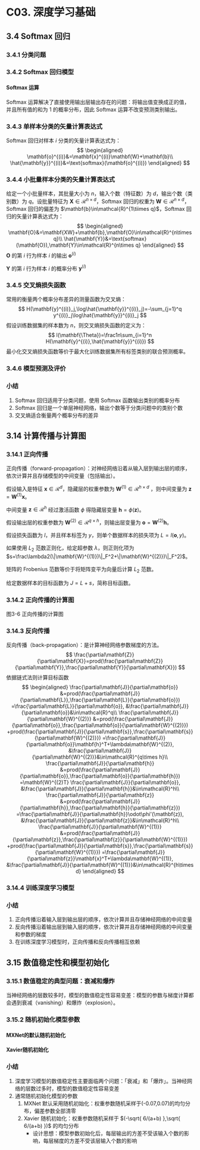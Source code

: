 # C03. 深度学习基础

## 3.4 Softmax 回归

### 3.4.1 分类问题

### 3.4.2 Softmax 回归模型

#### Softmax 运算

Softmax 运算解决了直接使用输出层输出存在的问题：将输出值变换成正的值，并且所有值的和为 1 的概率分布，因此 Softmax 运算不改变预测类别输出。

### 3.4.3 单样本分类的矢量计算表达式

Softmax 回归对样本 $i$ 分类的矢量计算表达式为：
$$
\begin{aligned}
\mathbf{o}^{(i)}&=\mathbf{x}^{(i)}\mathbf{W}+\mathbf{b}\\
\hat{\mathbf{y}}^{(i)}&=\text{softmax}(\mathbf{o}^{(i)})
\end{aligned}
$$

### 3.4.4 小批量样本分类的矢量计算表达式

给定一个小批量样本，其批量大小为 $n$，输入个数（特征数）为 $d$，输出个数（类别数）为 $q$。设批量特征为 $\mathbf{X}\in\mathcal{R}^{n\times d}$，Softmax 回归的权重为 $\mathbf{W}\in\mathcal{R}^{n\times d}$，Softmax 回归的偏差为 $\mathbf{b}\in\mathcal{R}^{1\tiimes q}$，Softmax 回归的矢量计算表达式为：
$$
\begin{aligned}
\mathbf{O}&=\mathbf{XW}+\mathbf{b},\mathbf{O}\in\mathcal{R}^{n\times q}\\
\hat{\mathbf{Y}}&=\text{softmax}(\mathbf{O}),\mathbf{Y}\in\mathcal{R}^{n\times q}
\end{aligned}
$$
$\mathbf{O}$ 的第 $i$ 行为样本 $i$ 的输出 $\mathbf{o}^{(i)}$

$\mathbf{Y}$ 的第 $i$ 行为样本 $i$ 的概率分布 $\mathbf{y}^{(i)}$

### 3.4.5 交叉熵损失函数

常用的衡量两个概率分布差异的测量函数为交叉熵：
$$
H(\mathbf{y}^{(i)}_j,\log\hat{\mathbf{y}}^{(i)}_j)=-\sum_{j=1}^q y^{(i)}_j\log\hat{\mathbf{y}}^{(i)}_j
$$
假设训练数据集的样本数为 $n$，则交叉熵损失函数的定义为：
$$
l(\mathbf{\Theta})=\frac1n\sum_{i=1}^n H(\mathbf{y}^{(i)},\hat{\mathbf{y}}^{(i)})
$$
最小化交叉熵损失函数等价于最大化训练数据集所有标签类别的联合预测概率。

### 3.4.6 模型预测及评价

### 小结

1.  Softmax 回归适用于分类问题，使用 Softmax 函数输出类别的概率分布
2.  Softmax 回归是一个单层神经网络，输出个数等于分类问题中的类别个数
3.  交叉熵适合衡量两个概率分布的差异

## 3.14 计算传播与计算图

### 3.14.1 正向传播

正向传播（forward-propagation）：对神经网络沿着从输入层到输出层的顺序，依次计算并且存储模型的中间变量（包括输出）。

假设输入是特征 $\mathbf{x}\in\mathcal{R}^d$，隐藏层的权重参数为 $\mathbf{W}^{(1)}\in\mathcal{R}^{h\times d}$ ，则中间变量为 $\mathbf{z}=\mathbf{W}^{(1)}\mathbf{x}$。

中间变量 $\mathbf{z}\in\mathcal{R}^h$ 经过激活函数 $\phi$ 得隐藏层变量 $\mathbf{h}=\phi(\mathbf{z})$。

假设输出层的权重参数为 $\mathbf{W}^{(2)}\in\mathcal{R}^{q\times h}$，则输出层变量为 $\mathbf{o}=\mathbf{W}^{(2)}\mathbf{h}$。

假设损失函数为 $l$，并且样本标签为 $y$，则单个数据样本的损失项为 $L=l(\mathbf{o},y)$。

如果使用 $L_2$ 范数正则化，给定超参数 $\lambda$，则正则化项为 $s=\frac\lambda2(\|\mathbf{W}^{(1)})\|_F^2+\|\mathbf{W}^{(2)})\|_F^2)$。

矩阵的 Frobenius 范数等价于将矩阵变平为向量后计算 $L_2$ 范数。

给定数据样本的目标函数为 $J=L+s$，简称目标函数。

### 3.14.2 正向传播的计算图

图3-6 正向传播的计算图

### 3.14.3 反向传播

反向传播（back-propagation）：是计算神经网络参数梯度的方法。
$$
\frac{\partial\mathbf{Z}}{\partial\mathbf{X}}=prod(\frac{\partial\mathbf{Z}}{\partial\mathbf{Y}},\frac{\partial\mathbf{Y}}{\partial\mathbf{X}})
$$
依据链式法则计算目标函数
$$
\begin{aligned}
\frac{\partial\mathbf{J}}{\partial\mathbf{o}}
	&=prod(\frac{\partial\mathbf{J}}{\partial\mathbf{L}},\frac{\partial\mathbf{L}}{\partial\mathbf{o}})
	=\frac{\partial\mathbf{L}}{\partial\mathbf{o}},
	&\frac{\partial\mathbf{J}}{\partial\mathbf{o}}&\in\mathcal{R}^q\\
\frac{\partial\mathbf{J}}{\partial\mathbf{W}^{(2)}}
	&=prod(\frac{\partial\mathbf{J}}{\partial\mathbf{o}},\frac{\partial\mathbf{o}}{\partial\mathbf{W}^{(2)}})
	+prod(\frac{\partial\mathbf{J}}{\partial\mathbf{s}},\frac{\partial\mathbf{s}}{\partial\mathbf{W}^{(2)}})
	=\frac{\partial\mathbf{J}}{\partial\mathbf{o}}\mathbf{h}^T+\lambda\mathbf{W}^{(2)},
	&\frac{\partial\mathbf{J}}{\partial\mathbf{W}^{(2)}}&\in\mathcal{R}^{q\times h}\\
\frac{\partial\mathbf{J}}{\partial\mathbf{h}}
	&=prod(\frac{\partial\mathbf{J}}{\partial\mathbf{o}},\frac{\partial\mathbf{o}}{\partial\mathbf{h}})
	=\mathbf{W}^{(2)T} \frac{\partial\mathbf{J}}{\partial\mathbf{o}},
	&\frac{\partial\mathbf{J}}{\partial\mathbf{h}}&\in\mathcal{R}^h\\
\frac{\partial\mathbf{J}}{\partial\mathbf{z}}
	&=prod(\frac{\partial\mathbf{J}}{\partial\mathbf{h}},\frac{\partial\mathbf{h}}{\partial\mathbf{z}})
	=\frac{\partial\mathbf{J}}{\partial\mathbf{h}}\odot\phi'(\mathbf{z}),
	&\frac{\partial\mathbf{J}}{\partial\mathbf{z}}&\in\mathcal{R}^h\\
\frac{\partial\mathbf{J}}{\partial\mathbf{W}^{(1)}}
	&=prod(\frac{\partial\mathbf{J}}{\partial\mathbf{z}},\frac{\partial\mathbf{z}}{\partial\mathbf{W}^{(1)}})
	+prod(\frac{\partial\mathbf{J}}{\partial\mathbf{s}},\frac{\partial\mathbf{s}}{\partial\mathbf{W}^{(1)}})
	=\frac{\partial\mathbf{J}}{\partial\mathbf{z}}\mathbf{x}^T+\lambda\mathbf{W}^{(1)},
	&\frac{\partial\mathbf{J}}{\partial\mathbf{W}^{(1)}}&\in\mathcal{R}^{h\times d}
\end{aligned}
$$

### 3.14.4 训练深度学习模型

### 小结

1.  正向传播沿着输入层到输出层的顺序，依次计算并且存储神经网络的中间变量
2.  反向传播沿着输出层到输入层的顺序，依次计算并且存储神经网络的中间变量和参数的梯度
3.  在训练深度学习模型时，正向传播和反向传播相互依赖

## 3.15  数值稳定性和模型初始化

### 3.15.1 数值稳定的典型问题：衰减和爆炸

当神经网络的层数较多时，模型的数值稳定性容易变差：模型的参数与梯度计算都会遇到衰减（vanishing）和爆炸（explosion）。

### 3.15.2 随机初始化模型参数

#### MXNet的默认随机初始化

#### Xavier随机初始化

### 小结

1.  深度学习模型的数值稳定性主要面临两个问题：「衰减」和「爆炸」。当神经网络的层数过多时，模型的数值稳定性容易变差
2.  通常随机初始化模型的参数
    1.  MXNet 默认采用随机初始化：权重参数随机采样于(-0.07,0.07)的均匀分布，偏差参数全部清零
    2.  Xavier 随机初始化：权重参数随机采样于 $(-\sqrt{ 6/(a+b) },\sqrt{ 6/(a+b) })$ 的均匀分布
        -   设计思想：模型参数初始化后，每层输出的方差不受该输入个数的影响，每层梯度的方差不受该层输入个数的影响